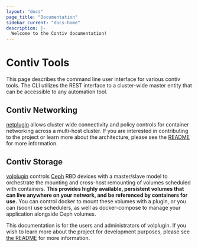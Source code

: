 ```yaml
---
layout: "docs"
page_title: "Documentation"
sidebar_current: "docs-home"
description: |-
  Welcome to the Contiv documentation!
---
```


# Contiv Tools

This page describes the command line user interface for various contiv tools. The CLI
utilizes the REST interface to a cluster-wide master entity that can be accessible to
any automation tool.

## Contiv Networking
[netplugin](https://github.com/contiv/netplugin) allows cluster wide connectivity
and policy controls for container networking across a multi-host cluster. If you are
interested in contributing to the project or learn more about the architecture, please
see the [README](https://github.com/contiv/netplugin/blob/master/README.md) for
more information.

## Contiv Storage
[volplugin](https://github.com/contiv/volplugin) controls
[Ceph](http://ceph.com/) RBD devices with a master/slave model to orchestrate
the mounting and cross-host remounting of volumes scheduled with containers.
**This provides highly available, persistent volumes that can live anywhere on
your network, and be referenced by containers for use.** You can control
docker to mount these volumes with a plugin, or you can (soon) use schedulers,
as well as docker-compose to manage your application alongside Ceph volumes.

This documentation is for the users and administrators of volplugin. If you
wish to learn more about the project for development purposes, please see
[the README](https://github.com/contiv/volplugin/blob/master/README.md)
for more information.
